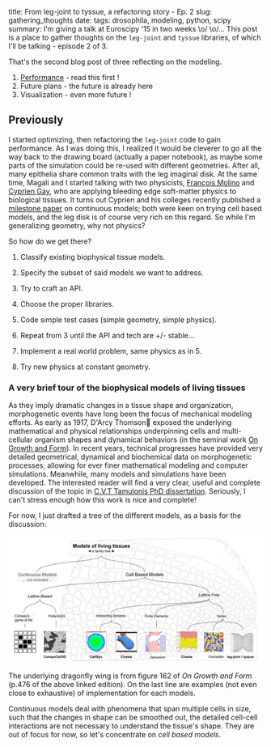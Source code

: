 title: From leg-joint to tyssue, a refactoring story - Ep. 2
slug: gathering_thoughts
date:
tags: drosophila, modeling, python, scipy
summary: I'm giving a talk at Euroscipy '15 in two weeks \o/ \o/... This post is a place to gather thoughts on the `leg-joint` and `tyssue` libraries, of which I'll be talking - episode 2 of 3.

That's the second blog post of three reflecting on the modeling.

1. [Performance](gathering_thoughts.html) - read this first !
2. Future plans - the future is already here
3. Visualization - even more future !


## Previously

I started optimizing, then refactoring the `leg-joint` code to gain performance.
As I was doing this, I realized it would be cleverer to go all the way back to
the drawing board (actually a paper notebook), as maybe some parts of the
simulation could be re-used with different geometries. After all, many epithelia
share common traits with the leg imaginal disk. At the same time, Magali and I
started talking with two physicists, [François
Molino](http://www.coulomb.univ-montp2.fr/user/francois.molino) and  [Cyprien
Gay](http://www.msc.univ-paris-diderot.fr/~cgay/homepage/doku.php?id=Accueil),
who are applying bleeding edge soft-matter physics to biological tissues. It
turns out Cyprien and his colleges recently published a [milestone
paper](http://dx.doi.org/10.1140/epje/i2015-15033-4) on continuous models; both
were keen on trying cell based models, and the leg disk is of course very rich
on this regard. So while I'm generalizing geometry, why not physics?

So how do we get there?

1. Classify existing biophysical tissue models.

2. Specify the subset of said models we want to address.

3. Try to craft an API.

4. Choose the proper libraries.

5. Code simple test cases (simple geometry, simple physics).

6. Repeat from 3 until the API and tech are +/- stable...

7. Implement a real world problem, same physics as in 5.

8. Try new physics at constant geometry.



### A very brief tour of the biophysical models of living tissues

As they imply dramatic changes in a tissue shape and organization, morphogenetic
events have long been the focus of mechanical modeling efforts. As early as
1917, D'Arcy Thomson exposed the underlying mathematical and physical
relationships underpinning cells and multi-cellular organism shapes and
dynamical behaviors (in the seminal work [On Growth and
Form](https://archive.org/details/ongrowthform00thom)). In recent years,
technical progresses have provided very detailed geometrical, dynamical and
biochemical data on morphogenetic processes, allowing for ever finer
mathematical modeling and computer simulations. Meanwhile, many models and
simulations have been developed. The interested reader will find a very clear,
useful and complete discussion of the topic in [C.V.T Tamulonis PhD
dissertation](http://dare.uva.nl/record/1/394902). Seriously, I can't stress
enough how this work is nice and complete!


For now, I just drafted a tree of the different models, as a basis for the
discussion:

![Tissue models family tree](images/models_family_tree.png)

The underlying dragonfly wing is from figure 162 of _On Growth and Form_ (p.476
of the above linked edition). On the last line are examples (not even close to
exhaustive) of implementation for each models. 

Continuous models deal with phenomena that span multiple cells in size, such
that the changes in shape can be smoothed out, the detailed cell-cell
interactions are not necessary to understand the tissue's shape. They are out of
focus for now, so let's concentrate on _cell based models_.
